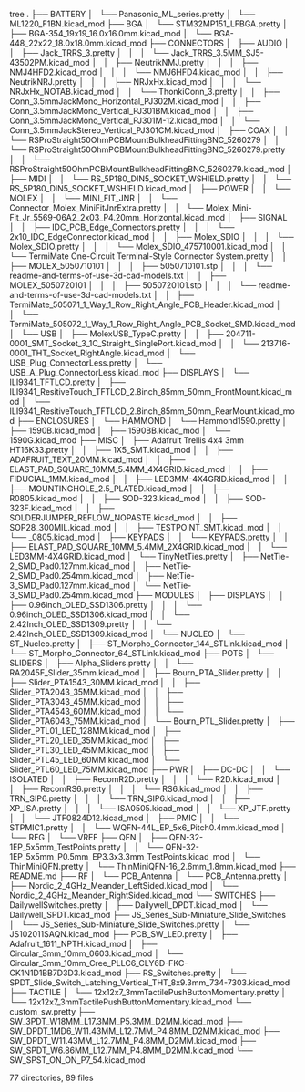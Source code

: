 tree
.
├── BATTERY
│   └── Panasonic_ML_series.pretty
│       └── ML1220_F1BN.kicad_mod
├── BGA
│   └── STM32MP151_LFBGA.pretty
│       ├── BGA-354_19x19_16.0x16.0mm.kicad_mod
│       └── BGA-448_22x22_18.0x18.0mm.kicad_mod
├── CONNECTORS
│   ├── AUDIO
│   │   ├── Jack_TRRS_3.pretty
│   │   │   └── Jack_TRRS_3.5MM_SJ5-43502PM.kicad_mod
│   │   ├── NeutrikNMJ.pretty
│   │   │   ├── NMJ4HFD2.kicad_mod
│   │   │   └── NMJ6HFD4.kicad_mod
│   │   ├── NeutrikNRJ.pretty
│   │   │   ├── NRJxHx.kicad_mod
│   │   │   └── NRJxHx_NOTAB.kicad_mod
│   │   └── ThonkiConn_3.pretty
│   │       ├── Conn_3.5mmJackMono_Horizontal_PJ302M.kicad_mod
│   │       ├── Conn_3.5mmJackMono_Vertical_PJ301BM.kicad_mod
│   │       ├── Conn_3.5mmJackMono_Vertical_PJ301M-12.kicad_mod
│   │       └── Conn_3.5mmJackStereo_Vertical_PJ301CM.kicad_mod
│   ├── COAX
│   │   └── RSProStraight50OhmPCBMountBulkheadFittingBNC_5260279
│   │       └── RSProStraight50OhmPCBMountBulkheadFittingBNC_5260279.pretty
│   │           └── RSProStraight50OhmPCBMountBulkheadFittingBNC_5260279.kicad_mod
│   ├── MIDI
│   │   └── RS_5P180_DIN5_SOCKET_WSHIELD.pretty
│   │       └── RS_5P180_DIN5_SOCKET_WSHIELD.kicad_mod
│   ├── POWER
│   │   └── MOLEX
│   │       └── MINI_FIT_JNR
│   │           └── Connector_Molex_MiniFitJnrExtra.pretty
│   │               └── Molex_Mini-Fit_Jr_5569-06A2_2x03_P4.20mm_Horizontal.kicad_mod
│   ├── SIGNAL
│   │   ├── IDC_PCB_Edge_Connectors.pretty
│   │   │   └── 2x10_IDC_EdgeConnector.kicad_mod
│   │   ├── Molex_SDIO
│   │   │   └── Molex_SDIO.pretty
│   │   │       └── Molex_SDIO_475710001.kicad_mod
│   │   └── TermiMate One-Circuit Terminal-Style Connector System.pretty
│   │       ├── MOLEX_5050710101
│   │       │   ├── 5050710101.stp
│   │       │   └── readme-and-terms-of-use-3d-cad-models.txt
│   │       ├── MOLEX_5050720101
│   │       │   ├── 5050720101.stp
│   │       │   └── readme-and-terms-of-use-3d-cad-models.txt
│   │       ├── TermiMate_505071_1_Way_1_Row_Right_Angle_PCB_Header.kicad_mod
│   │       └── TermiMate_505072_1_Way_1_Row_Right_Angle_PCB_Socket_SMD.kicad_mod
│   └── USB
│       ├── MolexUSB_TypeC.pretty
│       │   ├── 204711-0001_SMT_Socket_3_1C_Straight_SinglePort.kicad_mod
│       │   └── 213716-0001_THT_Socket_RightAngle.kicad_mod
│       └── USB_Plug_ConnectorLess.pretty
│           └── USB_A_Plug_ConnectorLess.kicad_mod
├── DISPLAYS
│   └── ILI9341_TFTLCD.pretty
│       ├── ILI9341_ResitiveTouch_TFTLCD_2.8inch_85mm_50mm_FrontMount.kicad_mod
│       └── ILI9341_ResitiveTouch_TFTLCD_2.8inch_85mm_50mm_RearMount.kicad_mod
├── ENCLOSURES
│   └── HAMMOND
│       └── Hammond1590.pretty
│           ├── 1590B.kicad_mod
│           ├── 1590BB.kicad_mod
│           └── 1590G.kicad_mod
├── MISC
│   ├── Adafruit Trellis 4x4 3mm HT16K33.pretty
│   │   ├── 1X5_SMT.kicad_mod
│   │   ├── ADAFRUIT_TEXT_20MM.kicad_mod
│   │   ├── ELAST_PAD_SQUARE_10MM_5.4MM_4X4GRID.kicad_mod
│   │   ├── FIDUCIAL_1MM.kicad_mod
│   │   ├── LED3MM-4X4GRID.kicad_mod
│   │   ├── MOUNTINGHOLE_2.5_PLATED.kicad_mod
│   │   ├── R0805.kicad_mod
│   │   ├── SOD-323.kicad_mod
│   │   ├── SOD-323F.kicad_mod
│   │   ├── SOLDERJUMPER_REFLOW_NOPASTE.kicad_mod
│   │   ├── SOP28_300MIL.kicad_mod
│   │   ├── TESTPOINT_SMT.kicad_mod
│   │   └── _0805.kicad_mod
│   ├── KEYPADS
│   │   └── KEYPADS.pretty
│   │       ├── ELAST_PAD_SQUARE_10MM_5.4MM_2X4GRID.kicad_mod
│   │       └── LED3MM-4X4GRID.kicad_mod
│   └── TinyNetTies.pretty
│       ├── NetTie-2_SMD_Pad0.127mm.kicad_mod
│       ├── NetTie-2_SMD_Pad0.254mm.kicad_mod
│       ├── NetTie-3_SMD_Pad0.127mm.kicad_mod
│       └── NetTie-3_SMD_Pad0.254mm.kicad_mod
├── MODULES
│   ├── DISPLAYS
│   │   ├── 0.96inch_OLED_SSD1306.pretty
│   │   │   └── 0.96inch_OLED_SSD1306.kicad_mod
│   │   └── 2.42Inch_OLED_SSD1309.pretty
│   │       └── 2.42Inch_OLED_SSD1309.kicad_mod
│   └── NUCLEO
│       └── ST_Nucleo.pretty
│           ├── ST_Morpho_Connector_144_STLink.kicad_mod
│           └── ST_Morpho_Connector_64_STLink.kicad_mod
├── POTS
│   └── SLIDERS
│       ├── Alpha_Sliders.pretty
│       │   └── RA2045F_Slider_35mm.kicad_mod
│       ├── Bourn_PTA_Slider.pretty
│       │   ├── Slider_PTA1543_30MM.kicad_mod
│       │   ├── Slider_PTA2043_35MM.kicad_mod
│       │   ├── Slider_PTA3043_45MM.kicad_mod
│       │   ├── Slider_PTA4543_60MM.kicad_mod
│       │   └── Slider_PTA6043_75MM.kicad_mod
│       └── Bourn_PTL_Slider.pretty
│           ├── Slider_PTL01_LED_128MM.kicad_mod
│           ├── Slider_PTL20_LED_35MM.kicad_mod
│           ├── Slider_PTL30_LED_45MM.kicad_mod
│           ├── Slider_PTL45_LED_60MM.kicad_mod
│           └── Slider_PTL60_LED_75MM.kicad_mod
├── PWR
│   ├── DC-DC
│   │   └── ISOLATED
│   │       ├── RecomR2D.pretty
│   │       │   └── R2D.kicad_mod
│   │       ├── RecomRS6.pretty
│   │       │   └── RS6.kicad_mod
│   │       ├── TRN_SIP6.pretty
│   │       │   └── TRN_SIP6.kicad_mod
│   │       ├── XP_ISA.pretty
│   │       │   └── ISA0505.kicad_mod
│   │       └── XP_JTF.pretty
│   │           └── JTF0824D12.kicad_mod
│   ├── PMIC
│   │   └── STPMIC1.pretty
│   │       └── WQFN-44L_EP_5x6_Pitch0.4mm.kicad_mod
│   └── REG
│       └── VREF
├── QFN
│   ├── QFN-32-1EP_5x5mm_TestPoints.pretty
│   │   └── QFN-32-1EP_5x5mm_P0.5mm_EP3.3x3.3mm_TestPoints.kicad_mod
│   └── ThinMiniQFN.pretty
│       └── ThinMiniQFN-16_2.6mm_1.8mm.kicad_mod
├── README.md
├── RF
│   └── PCB_Antenna
│       └── PCB_Antenna.pretty
│           ├── Nordic_2_4GHz_Meander_LeftSided.kicad_mod
│           └── Nordic_2_4GHz_Meander_RightSided.kicad_mod
└── SWITCHES
    ├── DailywellSwitches.pretty
    │   ├── Dailywell_DPDT.kicad_mod
    │   └── Dailywell_SPDT.kicad_mod
    ├── JS_Series_Sub-Miniature_Slide_Switches
    │   └── JS_Series_Sub-Miniature_Slide_Switches.pretty
    │       └── JS102011SAQN.kicad_mod
    ├── PCB_SW_LED.pretty
    │   ├── Adafruit_1611_NPTH.kicad_mod
    │   ├── Circular_3mm_10mm_0603.kicad_mod
    │   └── Circular_3mm_10mm_Cree_PLLC6_CLY6D-FKC-CK1N1D1BB7D3D3.kicad_mod
    ├── RS_Switches.pretty
    │   └── SPDT_Slide_Switch_Latching_Vertical_THT_8x9.3mm_734-7303.kicad_mod
    ├── TACTILE
    │   └── 12x12x7_3mmTactilePushButtonMomentary.pretty
    │       └── 12x12x7_3mmTactilePushButtonMomentary.kicad_mod
    └── custom_sw.pretty
        ├── SW_3PDT_W18MM_L17.3MM_P5.3MM_D2MM.kicad_mod
        ├── SW_DPDT_1MD6_W11.43MM_L12.7MM_P4.8MM_D2MM.kicad_mod
        ├── SW_DPDT_W11.43MM_L12.7MM_P4.8MM_D2MM.kicad_mod
        ├── SW_SPDT_W6.86MM_L12.7MM_P4.8MM_D2MM.kicad_mod
        └── SW_SPST_ON_ON_P7_54.kicad_mod

77 directories, 89 files
